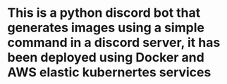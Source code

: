 # This is a python discord bot that generates images using a simple command in a discord server, it has been deployed using Docker and AWS elastic kubernertes services

